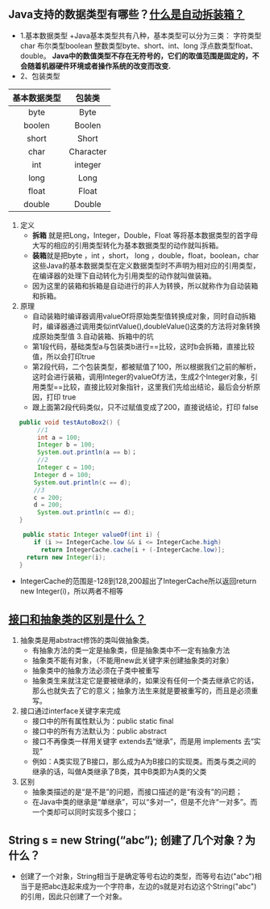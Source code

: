 ## Java支持的数据类型有哪些？[什么是自动拆装箱？](https://www.jb51.net/article/111847.htm)
+ 1.基本数据类型
+Java基本类型共有八种，基本类型可以分为三类：
字符类型char
布尔类型boolean
整数类型byte、short、int、long
浮点数类型float、double。
**Java中的数值类型不存在无符号的，它们的取值范围是固定的，不会随着机器硬件环境或者操作系统的改变而改变.**
+ 2、包装类型

| 基本数据类型 | 包装类 |
| :-----:|:-----: |
|byte|Byte|
| boolen|Boolen |
| short  | Short |
| char  |Character |
| int   |integer  |
| long  |Long |
| float    |Float |
| double   |Double |
1. 定义
   + **拆箱** 就是把Long，Integer，Double，Float 等将基本数据类型的首字母大写的相应的引用类型转化为基本数据类型的动作就叫拆箱。
   + **装箱**就是把byte ，int ，short， long ，double，float，boolean，char 这些Java的基本数据类型在定义数据类型时不声明为相对应的引用类型，在编译器的处理下自动转化为引用类型的动作就叫做装箱。
   + 因为这里的装箱和拆箱是自动进行的非人为转换，所以就称作为自动装箱和拆箱。
2. 原理
   + 自动装箱时编译器调用valueOf将原始类型值转换成对象，同时自动拆箱时，编译器通过调用类似intValue(),doubleValue()这类的方法将对象转换成原始类型值
3.自动装箱、拆箱中的坑
   +  第1段代码，基础类型a与包装类b进行==比较，这时b会拆箱，直接比较值，所以会打印true
   +  第2段代码，二个包装类型，都被赋值了100，所以根据我们之前的解析，这时会进行装箱，调用Integer的valueOf方法，生成2个Integer对象，引用类型==比较，直接比较对象指针，这里我们先给出结论，最后会分析原因，打印 true
   + 跟上面第2段代码类似，只不过赋值变成了200，直接说结论，打印 false
```java
   public void testAutoBox2() {
        //1
        int a = 100;
        Integer b = 100;
        System.out.println(a == b)；
        //2
        Integer c = 100;
       Integer d = 100;
       System.out.println(c == d);
       //3   
       c = 200;
       d = 200;
        System.out.println(c == d);
   }
```
```java
    public static Integer valueOf(int i) {
       if (i >= IntegerCache.low && i <= IntegerCache.high)
         return IntegerCache.cache[i + (-IntegerCache.low)];
     return new Integer(i);
   }
```
+ IntegerCache的范围是-128到128,200超出了IntegerCache所以返回return new Integer(i)，所以两者不相等
## [接口和抽象类的区别是什么？](https://blog.csdn.net/My_name_is_ZwZ/article/details/80001121)
1. 抽象类是用abstract修饰的类叫做抽象类。
   + 有抽象方法的类一定是抽象类，但是抽象类中不一定有抽象方法
   + 抽象类不能有对象，（不能用new此关键字来创建抽象类的对象）
   + 抽象类中的抽象方法必须在子类中被重写
   + 抽象类生来就注定它是要被继承的，如果没有任何一个类去继承它的话，那么也就失去了它的意义；抽象方法生来就是要被重写的，而且是必须重写。
2. 接口通过interface关键字来完成
   + 接口中的所有属性默认为：public static final 
   + 接口中的所有方法默认为：public abstract
   + 接口不再像类一样用关键字 extends去“继承”，而是用 implements 去“实现”
   + 例如：A类实现了B接口，那么成为A为B接口的实现类。而类与类之间的继承的话，叫做A类继承了B类，其中B类即为A类的父类
3. 区别
   + 抽象类描述的是“是不是”的问题，而接口描述的是“有没有”的问题；
   + 在Java中类的继承是“单继承”，可以“多对一”，但是不允许“一对多”。而一个类却可以同时实现多个接口；
## String s = new String(“abc”); 创建了几个对象？为什么？
+ 创建了一个对象，String相当于是确定等号右边的类型，而等号右边("abc")相当于是把abc连起来成为一个字符串，左边的s就是对右边这个String("abc")的引用，因此只创建了一个对象。
